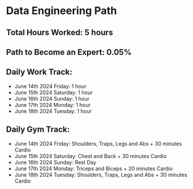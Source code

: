 # Data Engineering Path

## Total Hours Worked:        5 hours
## Path to Become an Expert:  0.05%

## Daily Work Track:
  - June 14th 2024 Friday:    1 hour
  - June 15th 2024 Saturday:  1 hour
  - June 16th 2024 Sunday:    1 hour
  - June 17th 2024 Monday:    1 hour
  - June 18th 2024 Tuesday:   1 hour


## Daily Gym Track:
  - June 14th 2024 Friday:    Shoulders, Traps, Legs and Abs + 30 minutes Cardio
  - June 15th 2024 Saturday:  Chest and Back + 30 minutes Cardio
  - June 16th 2024 Sunday:    Rest Day
  - June 17th 2024 Monday:    Triceps and Biceps + 20 minutes Cardio
  - June 18th 2024 Tuesday:   Shoulders, Traps, Legs and Abs + 30 minutes Cardio
